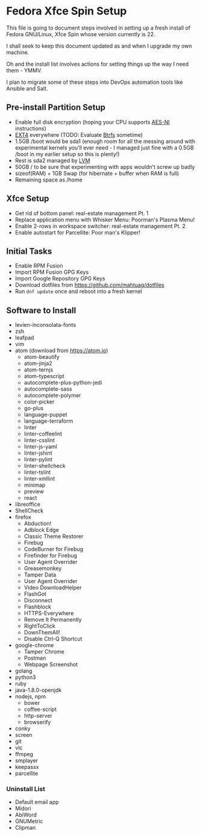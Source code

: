 # Fedora Xfce Spin Setup

This file is going to document steps involved in setting up a fresh install of
Fedora GNU/Linux, Xfce Spin whose version currently is 22.

I shall seek to keep this document updated as and when I upgrade my own machine.

Oh and the install list involves actions for setting things up the way I need
them - YMMV.

I plan to migrate some of these steps into DevOps automation tools like Ansible
and Salt.

## Pre-install Partition Setup

* Enable full disk encryption (hoping your CPU supports
  [AES-NI](https://en.wikipedia.org/wiki/AES_instruction_set) instructions)
* [EXT4](https://en.wikipedia.org/wiki/Ext4) everywhere (TODO: Evaluate
  [Btrfs](https://en.wikipedia.org/wiki/Btrfs) sometime)
* 1.5GB /boot would be sda1 (enough room for all the messing around with
  experimental kernels you'll ever need - I managed just fine with a 0.5GB /boot
  in my earlier setup so this is plenty!)
* Rest is sda2 managed by
  [LVM](https://en.wikipedia.org/wiki/Logical_Volume_Manager_(Linux))
* 50GB / to be sure that experimenting with apps wouldn't screw up badly
* sizeof(RAM) + 1GB Swap (for hibernate + buffer when RAM is full)
* Remaining space as /home

## Xfce Setup

* Get rid of bottom panel: real-estate management Pt. 1
* Replace application menu with Whisker Menu: Poorman's Plasma Menu!
* Enable 2-rows in workspace switcher: real-estate management Pt. 2
* Enable autostart for Parcellite: Poor man's Klipper!


## Initial Tasks

* Enable RPM Fusion
* Import RPM Fusion GPG Keys
* Import Google Repository GPG Keys
* Download dotfiles from https://github.com/mahtuag/dotfiles
* Run ```dnf update``` once and reboot into a fresh kernel

## Software to Install

* levien-inconsolata-fonts
* zsh
* leafpad
* vim
* atom (download from https://atom.io)
  * atom-beautify
  * atom-jinja2
  * atom-ternjs
  * atom-typescript
  * autocomplete-plus-python-jedi
  * autocomplete-sass
  * autocomplete-polymer
  * color-picker
  * go-plus
  * language-puppet
  * language-terraform
  * linter
  * linter-coffeelint
  * linter-csslint
  * linter-js-yaml
  * linter-jshint
  * linter-pylint
  * linter-shellcheck
  * linter-tslint
  * linter-xmllint
  * minimap
  * preview
  * react
* libreoffice
* ShellCheck
* firefox
  * Abduction!
  * Adblock Edge
  * Classic Theme Restorer
  * Firebug
  * CodeBurner for Firebug
  * Firefinder for Firebug
  * User Agent Overrider
  * Greasemonkey
  * Tamper Data
  * User Agent Overrider
  * Video DownloadHelper
  * FlashGot
  * Disconnect
  * Flashblock
  * HTTPS-Everywhere
  * Remove It Permanently
  * RightToClick
  * DownThemAll!
  * Disable Ctrl-Q Shortcut
* google-chrome
  * Tamper Chrome
  * Postman
  * Webpage Screenshot
* golang
* python3
* ruby
* java-1.8.0-openjdk
* nodejs, npm
  * bower
  * coffee-script
  * http-server
  * browserify
* conky
* screen
* git
* vlc
* ffmpeg
* smplayer
* keepassx
* parcellite

### Uninstall List

* Default email app
* Midori
* AbiWord
* GNUMetric
* Clipman
